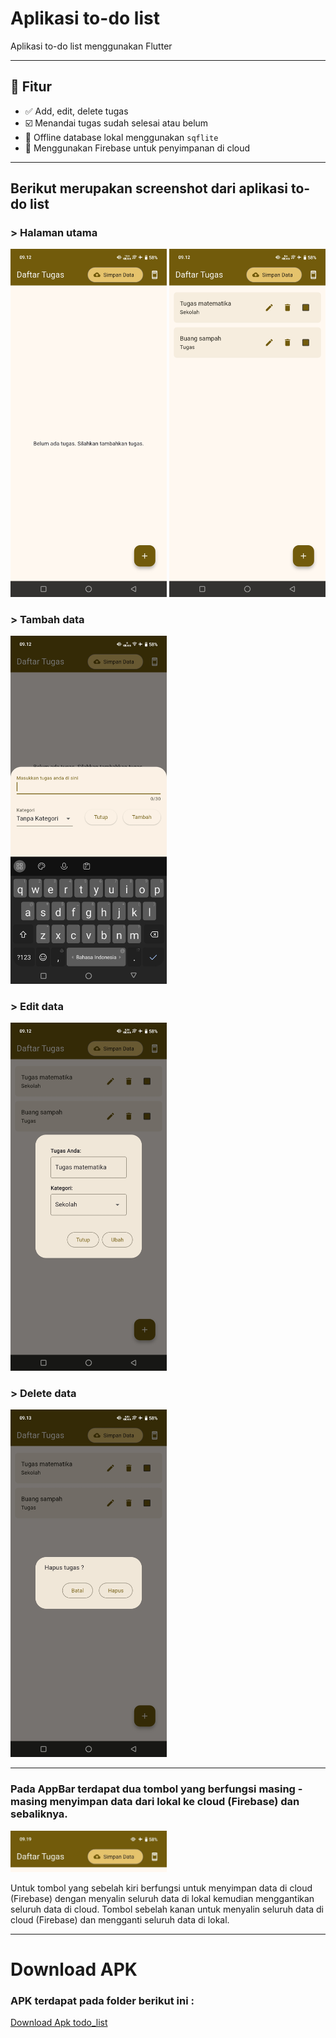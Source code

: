 # Aplikasi to-do list

Aplikasi to-do list menggunakan Flutter

---

## 📱 Fitur

- ✅ Add, edit, delete tugas
- ☑️ Menandai tugas sudah selesai atau belum
- 💾 Offline database lokal menggunakan `sqflite`
- 🔁 Menggunakan Firebase untuk penyimpanan di cloud

---

## Berikut merupakan screenshot dari aplikasi to-do list

### > Halaman utama
<img src="screenshot/ss_home.jpg" width="250"/>

<img src="screenshot/ss_home_with_task.jpg" width="250"/>

### > Tambah data
<img src="screenshot/ss_add_task.jpg" width="250"/>

### > Edit data
<img src="screenshot/ss_edit_task.jpg" width="250"/>

### > Delete data
<img src="screenshot/ss_delete_task.jpg" width="250"/>

---

### Pada AppBar terdapat dua tombol yang berfungsi masing - masing menyimpan data dari lokal ke cloud (Firebase) dan sebaliknya.

<img src="screenshot/ss_appbar.jpg" width="250"/>

Untuk tombol yang sebelah kiri berfungsi untuk menyimpan data di cloud (Firebase) dengan menyalin seluruh data di lokal kemudian menggantikan seluruh data di cloud.
Tombol sebelah kanan untuk menyalin seluruh data di cloud (Firebase) dan mengganti seluruh data di lokal.

---

# Download APK

### APK terdapat pada folder berikut ini :
[Download Apk todo_list](apk/)





